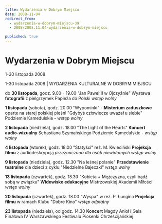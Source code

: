 ```yaml
---
title: Wydarzenia w Dobrym Miejscu
date: 2008-11-04
redirect_from: 
  - wydarzenia-w-dobrym-miejscu-39
  - 2008/2008.11.04-wydarzenia-w-dobrym-miejscu

published: true
---
```




# Wydarzenia w Dobrym Miejscu

<time>1-30 listopada 2008</time>

1-30 listopada 2008 | 
WYDARZENIA KULTURALNE W DOBRYM MIEJSCU


do **30 listopada**, godz. 9.00 - 19.00
"Jan Paweł II w Ojczyźnie"
Wystawa **fotografii** z pielgrzymek
Papieża do Polski
*wstęp wolny*


**1 listopada** (sobota), godz. 20.00
"Wypominki" - **Misterium zaduszkowe**
oparte na starej polskiej pieśni
"Gdybyś człowiecze uważał u siebie"
Podziemie Kamedulskie - *wstęp wolny*


**2 listopada** (niedziela), godz. 18.00
"The Light of the Hearts"
**Koncert audio-wizualny** Sebastiana Szymańskiego
Podziemie Kamedulskie - *wstęp wolny*


**4 listopada** (wtorek), godz. 18.00
"Statyści" reż. M. Kwieciński
**Projekcja filmu** z audiodeskrypcją
*przeznaczona dla osób niewidomych*
*wstęp wolny*


**9 listopada** (niedziela), godz. 12.30
"Na leśnej polanie"
**Przedstawienie teatralne** dla dzieci
z cyklu "Niedzielne Bajeczki"
*wstęp wolny*


**13 listopada** (czwartek), godz. 18.30
"Kobieta + Mężczyzna, czyli bądź sobą w związku"
**Widowisko edukacyjne** Mistrzowskiej Akademii Miłości
*wstęp wolny*


**20 listopada** (czwartek), godz. 18.00
"Wyspa" w reż. P. Łungina
**Projekcja filmu** w ramach Klubu "Dobre Kino"
*wstęp odpłatny*


**23 listopada** (niedziela), od godz. 14.30
**Koncert** Magdy Anioł i Gala Finałowa
IV Warszawskiego Festiwalu Piosenki Chrześcijańskiej


<!--{{json:{"created_date":"2008-11-04 22:24:31","publish_down":"0000-00-00 00:00:00","id":"676"}}}-->